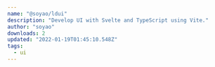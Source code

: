 ```yaml
---
name: "@soyao/ldui"
description: "Develop UI with Svelte and TypeScript using Vite."
author: "soyao"
downloads: 2
updated: "2022-01-19T01:45:10.548Z"
tags: 
  - ui
---
```

